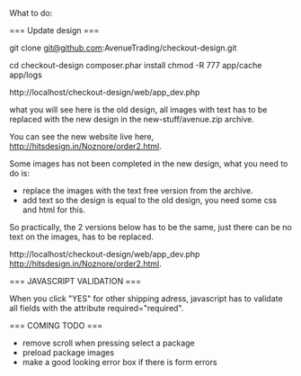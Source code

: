 What to do:

=== Update design ===

git clone git@github.com:AvenueTrading/checkout-design.git

cd checkout-design
composer.phar install
chmod -R 777 app/cache app/logs

http://localhost/checkout-design/web/app_dev.php

what you will see here is the old design, all images with text has to be replaced with the new design in the new-stuff/avenue.zip archive.

You can see the new website live here, http://hitsdesign.in/Noznore/order2.html.

Some images has not been completed in the new design, what you need to do is:

- replace the images with the text free version from the archive.
- add text so the design is equal to the old design, you need some css and html for this.

So practically, the 2 versions below has to be the same, just there can be no text on the images, has to be replaced.


http://localhost/checkout-design/web/app_dev.php
http://hitsdesign.in/Noznore/order2.html.


=== JAVASCRIPT VALIDATION ===

When you click "YES" for other shipping adress, javascript has to validate all fields with the attribute required="required".


=== COMING TODO ===

- remove scroll when pressing select a package
- preload package images
- make a good looking error box if there is form errors
